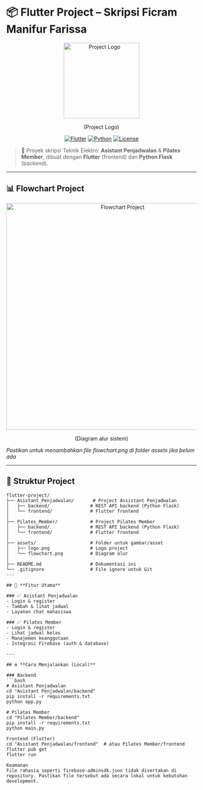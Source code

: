 # 📦 Flutter Project – Skripsi Ficram Manifur Farissa

<p align="center">
  <!-- Replace logo.png with your actual logo file -->
  <img src="assets/logo.png" alt="Project Logo" width="200" />
  <p align="center">(Project Logo)</p>
</p>

<p align="center">
  <a href="#"><img src="https://img.shields.io/badge/Flutter-v3.x-blue?logo=flutter" alt="Flutter"></a>
  <a href="#"><img src="https://img.shields.io/badge/Python-3.x-yellow?logo=python" alt="Python"></a>
  <a href="#"><img src="https://img.shields.io/badge/License-MIT-green" alt="License"></a>
</p>

> 🔧 Proyek skripsi Teknik Elektro: **Asistant Penjadwalan** & **Pilates Member**, dibuat dengan **Flutter** (frontend) dan **Python Flask** (backend).

---

## 📊 **Flowchart Project**

<p align="center">
  <!-- Replace flowchart.png with your actual flowchart file -->
  <img src="assets/flowchart.png" alt="Flowchart Project" width="600" />
  <p align="center">(Diagram alur sistem)</p>
</p>

*Pastikan untuk menambahkan file flowchart.png di folder assets jika belum ada*

---

## 📂 **Struktur Project**

```plaintext
flutter-project/
├── Asistant_Penjadwalan/       # Project Assistant Penjadwalan
│   ├── backend/               # REST API backend (Python Flask)
│   └── frontend/              # Flutter frontend
│
├── Pilates_Member/            # Project Pilates Member
│   ├── backend/               # REST API backend (Python Flask)
│   └── frontend/              # Flutter frontend
│
├── assets/                    # Folder untuk gambar/asset
│   ├── logo.png               # Logo project
│   └── flowchart.png          # Diagram alur
│
├── README.md                  # Dokumentasi ini
└── .gitignore                 # File ignore untuk Git
---

## 🚀 **Fitur Utama**

### ✅ Asistant Penjadwalan
- Login & register
- Tambah & lihat jadwal
- Layanan chat mahasiswa

### ✅ Pilates Member
- Login & register
- Lihat jadwal kelas
- Manajemen keanggotaan
- Integrasi Firebase (auth & database)

---

## ⚙ **Cara Menjalankan (Local)**

### Backend
```bash
# Asistant Penjadwalan
cd "Asistant Penjadwalan/backend"
pip install -r requirements.txt
python app.py

# Pilates Member
cd "Pilates Member/backend"
pip install -r requirements.txt
python main.py

Frontend (Flutter)
cd "Asistant Penjadwalan/frontend"  # atau Pilates Member/frontend
flutter pub get
flutter run

Keamanan
File rahasia seperti firebase-adminsdk.json tidak disertakan di repository. Pastikan file tersebut ada secara lokal untuk kebutuhan development.
